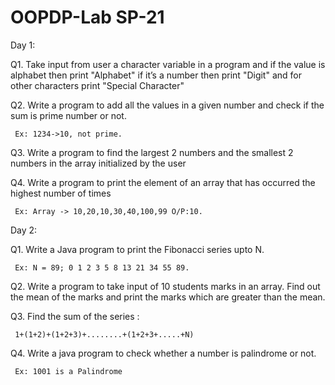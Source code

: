 # OOPDP-Lab SP-21
Day 1:

 Q1. Take input from user a character variable in a program and if the value is alphabet then print
     "Alphabet" if it’s a number then print "Digit" and for other characters print "Special 
     Character"
     

 Q2. Write a program to add all the values in a given number and check if the sum is prime
     number or not. 
     
     Ex: 1234->10, not prime.
 
 
 Q3. Write a program to find the largest 2 numbers and the smallest 2 numbers in the array
     initialized by the user
 
 
 Q4. Write a program to print the element of an array that has occurred the highest number of
     times 
     
     Ex: Array -> 10,20,10,30,40,100,99 O/P:10.

Day 2:
 
 Q1. Write a Java program to print the Fibonacci series upto N.
     
     Ex: N = 89; 0 1 2 3 5 8 13 21 34 55 89.
 
 Q2. Write a program to take input of 10 students marks in an array. 
  	  Find out the mean of the marks and print the marks which are 
     greater than the mean. 
     
 
 Q3. Find the sum of the series :
 
     1+(1+2)+(1+2+3)+........+(1+2+3+.....+N)
     
     
 Q4. Write a java program to check whether a number is palindrome or not.
 
     Ex: 1001 is a Palindrome
